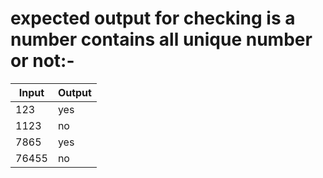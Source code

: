 # expected output for checking is a number contains all unique number or not:-

|Input |Output |
|------|-------|
|123   | yes   |
|1123  | no    |
|7865  | yes   |
|76455 | no|

